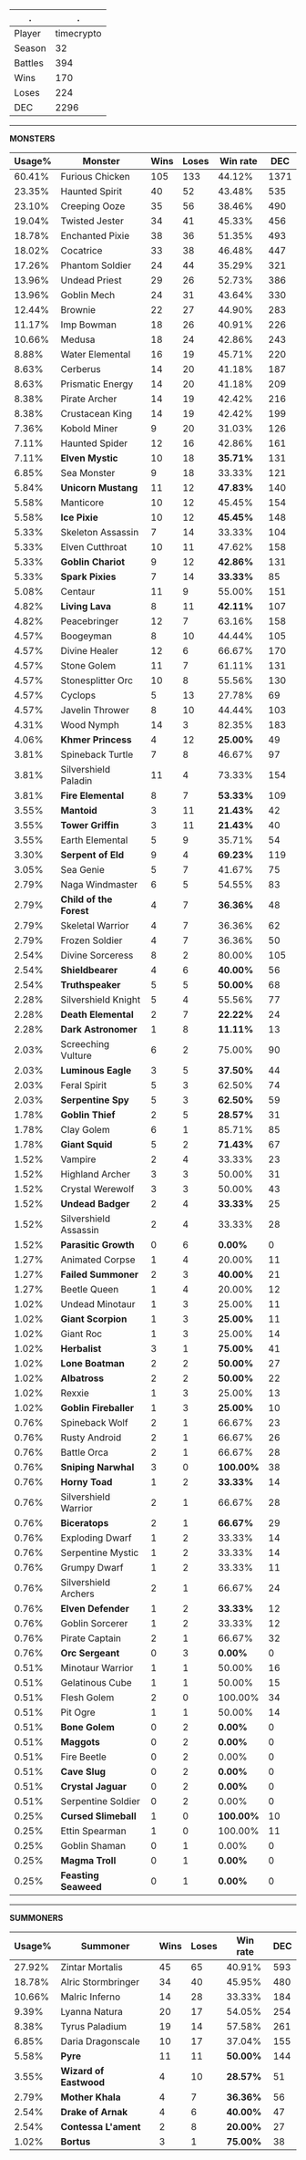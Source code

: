 .|.
|-|-
Player|timecrypto
Season|32
Battles|394
Wins|170
Loses|224
DEC|2296

---
**MONSTERS**

Usage%|Monster|Wins|Loses|Win rate|DEC|
-|-|-|-|-|-|
60.41%|Furious Chicken|105|133|44.12%|1371|
23.35%|Haunted Spirit|40|52|43.48%|535|
23.10%|Creeping Ooze|35|56|38.46%|490|
19.04%|Twisted Jester|34|41|45.33%|456|
18.78%|Enchanted Pixie|38|36|51.35%|493|
18.02%|Cocatrice|33|38|46.48%|447|
17.26%|Phantom Soldier|24|44|35.29%|321|
13.96%|Undead Priest|29|26|52.73%|386|
13.96%|Goblin Mech|24|31|43.64%|330|
12.44%|Brownie|22|27|44.90%|283|
11.17%|Imp Bowman|18|26|40.91%|226|
10.66%|Medusa|18|24|42.86%|243|
8.88%|Water Elemental|16|19|45.71%|220|
8.63%|Cerberus|14|20|41.18%|187|
8.63%|Prismatic Energy|14|20|41.18%|209|
8.38%|Pirate Archer|14|19|42.42%|216|
8.38%|Crustacean King|14|19|42.42%|199|
7.36%|Kobold Miner|9|20|31.03%|126|
7.11%|Haunted Spider|12|16|42.86%|161|
7.11%|**Elven Mystic**|10|18|**35.71%**|131|
6.85%|Sea Monster|9|18|33.33%|121|
5.84%|**Unicorn Mustang**|11|12|**47.83%**|140|
5.58%|Manticore|10|12|45.45%|154|
5.58%|**Ice Pixie**|10|12|**45.45%**|148|
5.33%|Skeleton Assassin|7|14|33.33%|104|
5.33%|Elven Cutthroat|10|11|47.62%|158|
5.33%|**Goblin Chariot**|9|12|**42.86%**|131|
5.33%|**Spark Pixies**|7|14|**33.33%**|85|
5.08%|Centaur|11|9|55.00%|151|
4.82%|**Living Lava**|8|11|**42.11%**|107|
4.82%|Peacebringer|12|7|63.16%|158|
4.57%|Boogeyman|8|10|44.44%|105|
4.57%|Divine Healer|12|6|66.67%|170|
4.57%|Stone Golem|11|7|61.11%|131|
4.57%|Stonesplitter Orc|10|8|55.56%|130|
4.57%|Cyclops|5|13|27.78%|69|
4.57%|Javelin Thrower|8|10|44.44%|103|
4.31%|Wood Nymph|14|3|82.35%|183|
4.06%|**Khmer Princess**|4|12|**25.00%**|49|
3.81%|Spineback Turtle|7|8|46.67%|97|
3.81%|Silvershield Paladin|11|4|73.33%|154|
3.81%|**Fire Elemental**|8|7|**53.33%**|109|
3.55%|**Mantoid**|3|11|**21.43%**|42|
3.55%|**Tower Griffin**|3|11|**21.43%**|40|
3.55%|Earth Elemental|5|9|35.71%|54|
3.30%|**Serpent of Eld**|9|4|**69.23%**|119|
3.05%|Sea Genie|5|7|41.67%|75|
2.79%|Naga Windmaster|6|5|54.55%|83|
2.79%|**Child of the Forest**|4|7|**36.36%**|48|
2.79%|Skeletal Warrior|4|7|36.36%|62|
2.79%|Frozen Soldier|4|7|36.36%|50|
2.54%|Divine Sorceress|8|2|80.00%|105|
2.54%|**Shieldbearer**|4|6|**40.00%**|56|
2.54%|**Truthspeaker**|5|5|**50.00%**|68|
2.28%|Silvershield Knight|5|4|55.56%|77|
2.28%|**Death Elemental**|2|7|**22.22%**|24|
2.28%|**Dark Astronomer**|1|8|**11.11%**|13|
2.03%|Screeching Vulture|6|2|75.00%|90|
2.03%|**Luminous Eagle**|3|5|**37.50%**|44|
2.03%|Feral Spirit|5|3|62.50%|74|
2.03%|**Serpentine Spy**|5|3|**62.50%**|59|
1.78%|**Goblin Thief**|2|5|**28.57%**|31|
1.78%|Clay Golem|6|1|85.71%|85|
1.78%|**Giant Squid**|5|2|**71.43%**|67|
1.52%|Vampire|2|4|33.33%|23|
1.52%|Highland Archer|3|3|50.00%|31|
1.52%|Crystal Werewolf|3|3|50.00%|43|
1.52%|**Undead Badger**|2|4|**33.33%**|25|
1.52%|Silvershield Assassin|2|4|33.33%|28|
1.52%|**Parasitic Growth**|0|6|**0.00%**|0|
1.27%|Animated Corpse|1|4|20.00%|11|
1.27%|**Failed Summoner**|2|3|**40.00%**|21|
1.27%|Beetle Queen|1|4|20.00%|12|
1.02%|Undead Minotaur|1|3|25.00%|11|
1.02%|**Giant Scorpion**|1|3|**25.00%**|11|
1.02%|Giant Roc|1|3|25.00%|14|
1.02%|**Herbalist**|3|1|**75.00%**|41|
1.02%|**Lone Boatman**|2|2|**50.00%**|27|
1.02%|**Albatross**|2|2|**50.00%**|22|
1.02%|Rexxie|1|3|25.00%|13|
1.02%|**Goblin Fireballer**|1|3|**25.00%**|10|
0.76%|Spineback Wolf|2|1|66.67%|23|
0.76%|Rusty Android|2|1|66.67%|26|
0.76%|Battle Orca|2|1|66.67%|28|
0.76%|**Sniping Narwhal**|3|0|**100.00%**|38|
0.76%|**Horny Toad**|1|2|**33.33%**|14|
0.76%|Silvershield Warrior|2|1|66.67%|28|
0.76%|**Biceratops**|2|1|**66.67%**|29|
0.76%|Exploding Dwarf|1|2|33.33%|14|
0.76%|Serpentine Mystic|1|2|33.33%|14|
0.76%|Grumpy Dwarf|1|2|33.33%|11|
0.76%|Silvershield Archers|2|1|66.67%|24|
0.76%|**Elven Defender**|1|2|**33.33%**|12|
0.76%|Goblin Sorcerer|1|2|33.33%|12|
0.76%|Pirate Captain|2|1|66.67%|32|
0.76%|**Orc Sergeant**|0|3|**0.00%**|0|
0.51%|Minotaur Warrior|1|1|50.00%|16|
0.51%|Gelatinous Cube|1|1|50.00%|15|
0.51%|Flesh Golem|2|0|100.00%|34|
0.51%|Pit Ogre|1|1|50.00%|14|
0.51%|**Bone Golem**|0|2|**0.00%**|0|
0.51%|**Maggots**|0|2|**0.00%**|0|
0.51%|Fire Beetle|0|2|0.00%|0|
0.51%|**Cave Slug**|0|2|**0.00%**|0|
0.51%|**Crystal Jaguar**|0|2|**0.00%**|0|
0.51%|Serpentine Soldier|0|2|0.00%|0|
0.25%|**Cursed Slimeball**|1|0|**100.00%**|10|
0.25%|Ettin Spearman|1|0|100.00%|11|
0.25%|Goblin Shaman|0|1|0.00%|0|
0.25%|**Magma Troll**|0|1|**0.00%**|0|
0.25%|**Feasting Seaweed**|0|1|**0.00%**|0|

---
**SUMMONERS**

Usage%|Summoner|Wins|Loses|Win rate|DEC|
-|-|-|-|-|-|
27.92%|Zintar Mortalis|45|65|40.91%|593|
18.78%|Alric Stormbringer|34|40|45.95%|480|
10.66%|Malric Inferno|14|28|33.33%|184|
9.39%|Lyanna Natura|20|17|54.05%|254|
8.38%|Tyrus Paladium|19|14|57.58%|261|
6.85%|Daria Dragonscale|10|17|37.04%|155|
5.58%|**Pyre**|11|11|**50.00%**|144|
3.55%|**Wizard of Eastwood**|4|10|**28.57%**|51|
2.79%|**Mother Khala**|4|7|**36.36%**|56|
2.54%|**Drake of Arnak**|4|6|**40.00%**|47|
2.54%|**Contessa L'ament**|2|8|**20.00%**|27|
1.02%|**Bortus**|3|1|**75.00%**|38|
